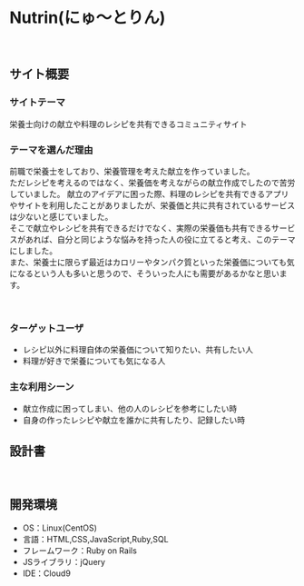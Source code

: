 # Nutrin(にゅ〜とりん)

​
## サイト概要
### サイトテーマ
栄養士向けの献立や料理のレシピを共有できるコミュニティサイト
​
### テーマを選んだ理由
前職で栄養士をしており、栄養管理を考えた献立を作っていました。<br>
ただレシピを考えるのではなく、栄養価を考えながらの献立作成でしたので苦労していました。
献立のアイデアに困った際、料理のレシピを共有できるアプリやサイトを利用したことがありましたが、栄養価と共に共有されているサービスは少ないと感じていました。<br>
そこで献立やレシピを共有できるだけでなく、実際の栄養価も共有できるサービスがあれば、自分と同じような悩みを持った人の役に立てると考え、このテーマにしました。<br>
また、栄養士に限らず最近はカロリーやタンパク質といった栄養価についても気になるという人も多いと思うので、そういった人にも需要があるかなと思います。

​
### ターゲットユーザ
- レシピ以外に料理自体の栄養価について知りたい、共有したい人
- 料理が好きで栄養についても気になる人
​
### 主な利用シーン
- 献立作成に困ってしまい、他の人のレシピを参考にしたい時
- 自身の作ったレシピや献立を誰かに共有したり、記録したい時
​
## 設計書
<!--テーマを設定・提出する時点では不要です-->
​
## 開発環境
- OS：Linux(CentOS)
- 言語：HTML,CSS,JavaScript,Ruby,SQL
- フレームワーク：Ruby on Rails
- JSライブラリ：jQuery
- IDE：Cloud9
